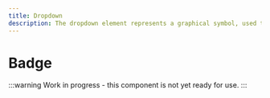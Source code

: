 ```yaml
---
title: Dropdown
description: The dropdown element represents a graphical symbol, used to represent a concept or object in a graphical user interface.
---
```


# Badge

:::warning
Work in progress - this component is not yet ready for use.
:::
